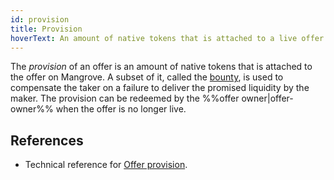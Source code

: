 ```yaml
---
id: provision
title: Provision
hoverText: An amount of native tokens that is attached to a live offer on Mangrove and that is used to compensate a fail-to-deliver.
---
```


The _provision_ of an offer is an amount of native tokens that is attached to the offer on Mangrove. A subset of it, called the [bounty](./bounty.md), is used to compensate the taker on a failure to deliver the promised liquidity by the maker. The provision can be redeemed by the %%offer owner|offer-owner%% when the offer is no longer live.

## References

* Technical reference for [Offer provision](../protocol/technical-references/reactive-offer/offer-provision.md).
